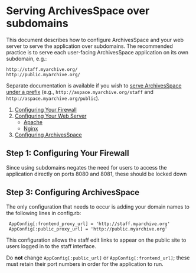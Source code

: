 # Serving ArchivesSpace over subdomains

This document describes how to configure ArchivesSpace and your web server to serve the application over subdomains. The recommended
practice is to serve each user-facing ArchivesSpace application on its own subdomain, e.g.:

    http://staff.myarchive.org/
    http://public.myarchive.org/

Separate documentation is available if you wish to [serve ArchivesSpace under a prefix](prefix.md) (e.g., `http://aspace.myarchive.org/staff` and
`http://aspace.myarchive.org/public`).

1. [Configuring Your Firewall]()
2. [Configuring Your Web Server]()
   - [Apache]()
   - [Nginx]()
3. [Configuring ArchivesSpace]()



## Step 1: Configuring Your Firewall

Since using subdomains negates the need for users to access the application directly on ports 8080 and 8081, these should be locked down 

## Step 3: Configuring ArchivesSpace

The only configuration that needs to occur is adding your domain names to the following lines in config.rb:

     AppConfig[:frontend_proxy_url] = 'http://staff.myarchive.org'
     AppConfig[:public_proxy_url] = 'http://public.myarchive.org'

This configuration allows the staff edit links to appear on the public site to users logged in to the staff interface. 

Do **not** change `AppConfig[:public_url]` or `AppConfig[:frontend_url]`; these must retain their port numbers in order for the application to run.
